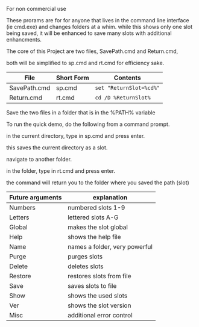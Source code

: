 For non commercial use

These prorams are for for anyone that lives in the command line interface (ie cmd.exe) and
changes folders at a whim. while this shows only one slot being saved, it will be enhanced to
save many slots with additional enhancments.

The core of this Project are two files, SavePath.cmd and Return.cmd,

both will be simplified to sp.cmd and rt.cmd for efficiency sake.

| File | Short Form | Contents |
| --- | --- | --- |
| SavePath.cmd | sp.cmd | `set "ReturnSlot=%cd%"` |
| Return.cmd | rt.cmd | `cd /D %ReturnSlot%` |

Save the two files in a folder that is in the %PATH% variable

To run the quick demo, do the following from a command prompt.

in the current directory, type in sp.cmd and press enter.

this saves the current directory as a slot.

navigate to another folder.

in the folder, type in rt.cmd and press enter.

the command will return you to the folder where you saved the path (slot)

| Future arguments | explanation |
| --- | --- |
| Numbers | numbered slots 1-9 |
| Letters | lettered slots A-G |
| Global |  makes the slot global|
| Help | shows the help file |
| Name | names a folder, very powerful |
| Purge | purges slots |
| Delete | deletes slots |
| Restore | restores slots from file |
| Save | saves slots to file |
| Show | shows the used slots |
| Ver | shows the slot version |
| Misc | additional error control |
